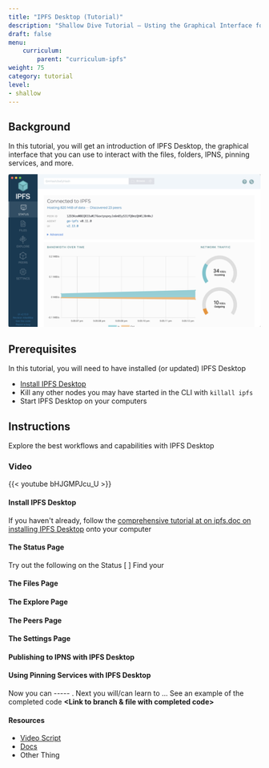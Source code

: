```yaml
---
title: "IPFS Desktop (Tutorial)"
description: "Shallow Dive Tutorial – Usting the Graphical Interface for IPFS"
draft: false
menu:
    curriculum:
        parent: "curriculum-ipfs"
weight: 75
category: tutorial
level:
- shallow
---
```


## Background
In this tutorial, you will get an introduction of IPFS Desktop, the graphical interface that you can use to interact with the files, folders, IPNS, pinning services, and more.

![The IPFS Desktop](desktop1.png)

## Prerequisites
In this tutorial, you will need to have installed (or updated) IPFS Desktop
* [Install IPFS Desktop](https://docs.ipfs.tech/install/ipfs-desktop/)
* Kill any other nodes you may have started in the CLI with `killall ipfs`
* Start IPFS Desktop on your computers


## Instructions
Explore the best workflows and capabilities with IPFS Desktop

### Video

{{< youtube bHJGMPJcu_U >}}
<!-- The URL to this video was: https://www.youtube.com/watch?v=i100RhwZUnQ -->

#### Install IPFS Desktop
If you haven't already, follow the [comprehensive tutorial at on ipfs.doc on installing IPFS Desktop](https://docs.ipfs.tech/install/ipfs-desktop/) onto your computer

#### The Status Page

Try out the following on the Status
[ ] Find your
#### The Files Page
#### The Explore Page
#### The Peers Page
#### The Settings Page
#### Publishing to IPNS with IPFS Desktop
#### Using Pinning Services with IPFS Desktop




<!-- Summary -->
Now you can ----- . Next you will/can learn to ... See an example of the completed code  **<Link to branch & file with completed code>**

#### Resources
* [Video Script]()
* [Docs]()
* Other Thing
